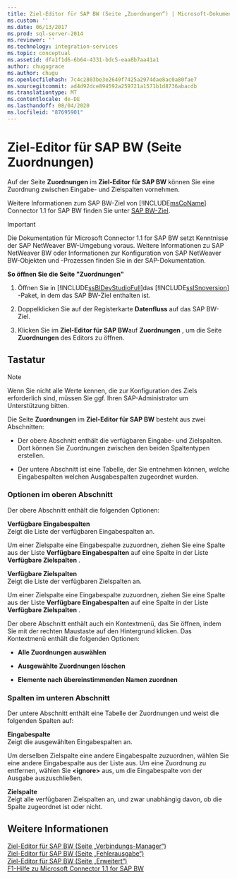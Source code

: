 ```yaml
---
title: Ziel-Editor für SAP BW (Seite „Zuordnungen“) | Microsoft-Dokumentation
ms.custom: ''
ms.date: 06/13/2017
ms.prod: sql-server-2014
ms.reviewer: ''
ms.technology: integration-services
ms.topic: conceptual
ms.assetid: dfa1f1d6-6b64-4331-bdc5-eaa8b7aa41a1
author: chugugrace
ms.author: chugu
ms.openlocfilehash: 7c4c2803be3e2649f7425a2974dae8ac0a80fae7
ms.sourcegitcommit: ad4d92dce894592a259721a1571b1d8736abacdb
ms.translationtype: MT
ms.contentlocale: de-DE
ms.lasthandoff: 08/04/2020
ms.locfileid: "87695901"
---
```

# <a name="sap-bw-destination-editor-mappings-page"></a>Ziel-Editor für SAP BW (Seite Zuordnungen)
  Auf der Seite **Zuordnungen** im **Ziel-Editor für SAP BW** können Sie eine Zuordnung zwischen Eingabe- und Zielspalten vornehmen.  
  
 Weitere Informationen zum SAP BW-Ziel von [!INCLUDE[msCoName](../../includes/msconame-md.md)] Connector 1.1 for SAP BW finden Sie unter [SAP BW-Ziel](sap-bw-destination.md).  
  
> [!IMPORTANT]  
>  Die Dokumentation für Microsoft Connector 1.1 for SAP BW setzt Kenntnisse der SAP NetWeaver BW-Umgebung voraus. Weitere Informationen zu SAP NetWeaver BW oder Informationen zur Konfiguration von SAP NetWeaver BW-Objekten und -Prozessen finden Sie in der SAP-Dokumentation.  
  
 **So öffnen Sie die Seite "Zuordnungen"**  
  
1.  Öffnen Sie in [!INCLUDE[ssBIDevStudioFull](../../includes/ssbidevstudiofull-md.md)]das [!INCLUDE[ssISnoversion](../../includes/ssisnoversion-md.md)] -Paket, in dem das SAP BW-Ziel enthalten ist.  
  
2.  Doppelklicken Sie auf der Registerkarte **Datenfluss** auf das SAP BW-Ziel.  
  
3.  Klicken Sie im **Ziel-Editor für SAP BW**auf **Zuordnungen** , um die Seite **Zuordnungen** des Editors zu öffnen.  
  
## <a name="options"></a>Tastatur  
  
> [!NOTE]  
>  Wenn Sie nicht alle Werte kennen, die zur Konfiguration des Ziels erforderlich sind, müssen Sie ggf. Ihren SAP-Administrator um Unterstützung bitten.  
  
 Die Seite **Zuordnungen** im **Ziel-Editor für SAP BW** besteht aus zwei Abschnitten:  
  
-   Der obere Abschnitt enthält die verfügbaren Eingabe- und Zielspalten. Dort können Sie Zuordnungen zwischen den beiden Spaltentypen erstellen.  
  
-   Der untere Abschnitt ist eine Tabelle, der Sie entnehmen können, welche Eingabespalten welchen Ausgabespalten zugeordnet wurden.  
  
### <a name="upper-section-options"></a>Optionen im oberen Abschnitt  
 Der obere Abschnitt enthält die folgenden Optionen:  
  
 **Verfügbare Eingabespalten**  
 Zeigt die Liste der verfügbaren Eingabespalten an.  
  
 Um einer Zielspalte eine Eingabespalte zuzuordnen, ziehen Sie eine Spalte aus der Liste **Verfügbare Eingabespalten** auf eine Spalte in der Liste **Verfügbare Zielspalten** .  
  
 **Verfügbare Zielspalten**  
 Zeigt die Liste der verfügbaren Zielspalten an.  
  
 Um einer Zielspalte eine Eingabespalte zuzuordnen, ziehen Sie eine Spalte aus der Liste **Verfügbare Eingabespalten** auf eine Spalte in der Liste **Verfügbare Zielspalten** .  
  
 Der obere Abschnitt enthält auch ein Kontextmenü, das Sie öffnen, indem Sie mit der rechten Maustaste auf den Hintergrund klicken. Das Kontextmenü enthält die folgenden Optionen:  
  
-   **Alle Zuordnungen auswählen**  
  
-   **Ausgewählte Zuordnungen löschen**  
  
-   **Elemente nach übereinstimmenden Namen zuordnen**  
  
### <a name="lower-section-columns"></a>Spalten im unteren Abschnitt  
 Der untere Abschnitt enthält eine Tabelle der Zuordnungen und weist die folgenden Spalten auf:  
  
 **Eingabespalte**  
 Zeigt die ausgewählten Eingabespalten an.  
  
 Um derselben Zielspalte eine andere Eingabespalte zuzuordnen, wählen Sie eine andere Eingabespalte aus der Liste aus. Um eine Zuordnung zu entfernen, wählen Sie **\<ignore>** aus, um die Eingabespalte von der Ausgabe auszuschließen.  
  
 **Zielspalte**  
 Zeigt alle verfügbaren Zielspalten an, und zwar unabhängig davon, ob die Spalte zugeordnet ist oder nicht.  
  
## <a name="see-also"></a>Weitere Informationen  
 [Ziel-Editor für SAP BW &#40;Seite „Verbindungs-Manager“&#41;](sap-bw-destination-editor-connection-manager-page.md)   
 [Ziel-Editor für SAP BW &#40;Seite „Fehlerausgabe“&#41;](sap-bw-destination-editor-error-output-page.md)   
 [Ziel-Editor für SAP BW &#40;Seite „Erweitert“&#41;](sap-bw-destination-editor-advanced-page.md)   
 [F1-Hilfe zu Microsoft Connector 1.1 for SAP BW](../microsoft-connector-for-sap-bw-f1-help.md)  
  
  
